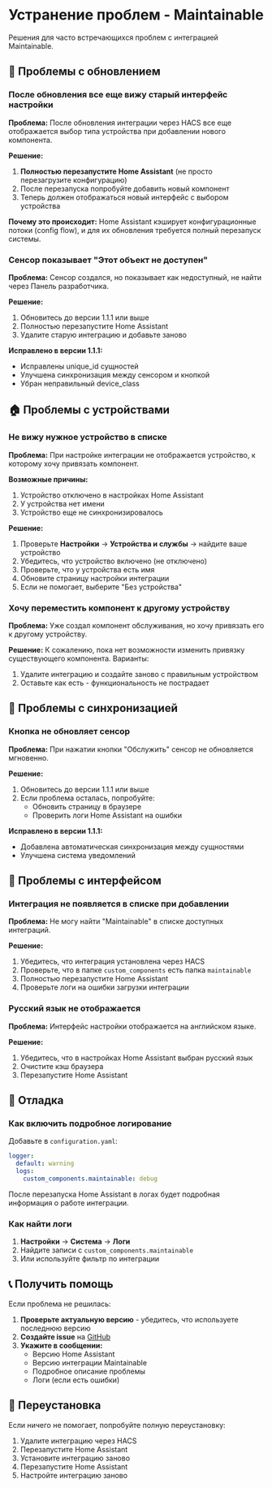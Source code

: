 # Устранение проблем - Maintainable

Решения для часто встречающихся проблем с интеграцией Maintainable.

## 🔄 Проблемы с обновлением

### После обновления все еще вижу старый интерфейс настройки

**Проблема:** После обновления интеграции через HACS все еще отображается выбор типа устройства при добавлении нового компонента.

**Решение:**
1. **Полностью перезапустите Home Assistant** (не просто перезагрузите конфигурацию)
2. После перезапуска попробуйте добавить новый компонент
3. Теперь должен отображаться новый интерфейс с выбором устройства

**Почему это происходит:**
Home Assistant кэширует конфигурационные потоки (config flow), и для их обновления требуется полный перезапуск системы.

### Сенсор показывает "Этот объект не доступен"

**Проблема:** Сенсор создался, но показывает как недоступный, не найти через Панель разработчика.

**Решение:**
1. Обновитесь до версии 1.1.1 или выше
2. Полностью перезапустите Home Assistant
3. Удалите старую интеграцию и добавьте заново

**Исправлено в версии 1.1.1:**
- Исправлены unique_id сущностей
- Улучшена синхронизация между сенсором и кнопкой
- Убран неправильный device_class

## 🏠 Проблемы с устройствами

### Не вижу нужное устройство в списке

**Проблема:** При настройке интеграции не отображается устройство, к которому хочу привязать компонент.

**Возможные причины:**
1. Устройство отключено в настройках Home Assistant
2. У устройства нет имени
3. Устройство еще не синхронизировалось

**Решение:**
1. Проверьте **Настройки** → **Устройства и службы** → найдите ваше устройство
2. Убедитесь, что устройство включено (не отключено)
3. Проверьте, что у устройства есть имя
4. Обновите страницу настройки интеграции
5. Если не помогает, выберите "Без устройства"

### Хочу переместить компонент к другому устройству

**Проблема:** Уже создал компонент обслуживания, но хочу привязать его к другому устройству.

**Решение:**
К сожалению, пока нет возможности изменить привязку существующего компонента. Варианты:
1. Удалите интеграцию и создайте заново с правильным устройством
2. Оставьте как есть - функциональность не пострадает

## 🔧 Проблемы с синхронизацией

### Кнопка не обновляет сенсор

**Проблема:** При нажатии кнопки "Обслужить" сенсор не обновляется мгновенно.

**Решение:**
1. Обновитесь до версии 1.1.1 или выше
2. Если проблема осталась, попробуйте:
   - Обновить страницу в браузере
   - Проверить логи Home Assistant на ошибки

**Исправлено в версии 1.1.1:**
- Добавлена автоматическая синхронизация между сущностями
- Улучшена система уведомлений

## 📱 Проблемы с интерфейсом

### Интеграция не появляется в списке при добавлении

**Проблема:** Не могу найти "Maintainable" в списке доступных интеграций.

**Решение:**
1. Убедитесь, что интеграция установлена через HACS
2. Проверьте, что в папке `custom_components` есть папка `maintainable`
3. Полностью перезапустите Home Assistant
4. Проверьте логи на ошибки загрузки интеграции

### Русский язык не отображается

**Проблема:** Интерфейс настройки отображается на английском языке.

**Решение:**
1. Убедитесь, что в настройках Home Assistant выбран русский язык
2. Очистите кэш браузера
3. Перезапустите Home Assistant

## 🐛 Отладка

### Как включить подробное логирование

Добавьте в `configuration.yaml`:

```yaml
logger:
  default: warning
  logs:
    custom_components.maintainable: debug
```

После перезапуска Home Assistant в логах будет подробная информация о работе интеграции.

### Как найти логи

1. **Настройки** → **Система** → **Логи**
2. Найдите записи с `custom_components.maintainable`
3. Или используйте фильтр по интеграции

## 📞 Получить помощь

Если проблема не решилась:

1. **Проверьте актуальную версию** - убедитесь, что используете последнюю версию
2. **Создайте issue** на [GitHub](https://github.com/he110/ha-maintenance-plugin/issues)
3. **Укажите в сообщении:**
   - Версию Home Assistant
   - Версию интеграции Maintainable
   - Подробное описание проблемы
   - Логи (если есть ошибки)

## 🔄 Переустановка

Если ничего не помогает, попробуйте полную переустановку:

1. Удалите интеграцию через HACS
2. Перезапустите Home Assistant
3. Установите интеграцию заново
4. Перезапустите Home Assistant
5. Настройте интеграцию заново 